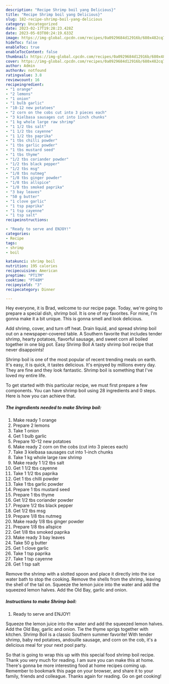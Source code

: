 ```yaml
---
description: "Recipe Shrimp boil yang Delicious}"
title: "Recipe Shrimp boil yang Delicious}"
slug: 182-recipe-shrimp-boil-yang-delicious
category: Uncategorized
date: 2023-02-17T19:28:23.428Z
date: 2023-05-03T00:24:19.633Z
image: https://img-global.cpcdn.com/recipes/0a0929684d12916b/680x482cq70/shrimp-boil-recipe-main-photo.jpg
hideToc: false
enableToc: true
enableTocContent: false
thumbnail: https://img-global.cpcdn.com/recipes/0a0929684d12916b/680x482cq70/shrimp-boil-recipe-main-photo.jpg
cover: https://img-global.cpcdn.com/recipes/0a0929684d12916b/680x482cq70/shrimp-boil-recipe-main-photo.jpg
author: Admin
authorAv: notfound
ratingvalue: 3.8
reviewcount: 16
recipeingredient:
- "1 orange"
- "2 lemons"
- "1 onion"
- "1 bulb garlic"
- "10-12 new potatoes"
- "2 corn on the cobs cut into 3 pieces each"
- "3 kielbasa sausages cut into 1inch chunks"
- "1 kg whole large raw shrimp"
- "1 1/2 tbs salt"
- "1 1/2 tbs cayenne"
- "1 1/2 tbs paprika"
- "1 tbs chilli powder"
- "1 tbs garlic powder"
- "1 tbs mustard seed"
- "1 tbs thyme"
- "1/2 tbs coriander powder"
- "1/2 tbs black pepper"
- "1/2 tbs msg"
- "1/8 tbs nutmeg"
- "1/8 tbs ginger powder"
- "1/8 tbs allspice"
- "1/8 tbs smoked paprika"
- "3 bay leaves"
- "50 g butter"
- "1 clove garlic"
- "1 tsp paprika"
- "1 tsp cayenne"
- "1 tsp salt"
recipeinstructions:

- "Ready to serve and ENJOY!"
categories:
- Recipe
tags:
- shrimp
- boil

katakunci: shrimp boil 
nutrition: 195 calories
recipecuisine: American
preptime: "PT17M"
cooktime: "PT48M"
recipeyield: "3"
recipecategory: Dinner

---
```



Hey everyone, it is Brad, welcome to our recipe page. Today, we're going to prepare a special dish, shrimp boil. It is one of my favorites. For mine, I'm gonna make it a bit unique. This is gonna smell and look delicious.

Add shrimp, cover, and turn off heat. Drain liquid, and spread shrimp boil out on a newspaper-covered table. A Southern favorite that includes tender shrimp, hearty potatoes, flavorful sausage, and sweet corn all boiled together in one big pot. Easy Shrimp Boil A tasty shrimp boil recipe that never disappoints!

Shrimp boil is one of the most popular of recent trending meals on earth. It's easy, it is quick, it tastes delicious. It's enjoyed by millions every day. They are fine and they look fantastic. Shrimp boil is something that I've loved my entire life.


To get started with this particular recipe, we must first prepare a few components. You can have shrimp boil using 28 ingredients and 0 steps. Here is how you can achieve that.

<!--inarticleads1-->

##### The ingredients needed to make Shrimp boil:

1. Make ready 1 orange
1. Prepare 2 lemons
1. Take 1 onion
1. Get 1 bulb garlic
1. Prepare 10-12 new potatoes
1. Make ready 2 corn on the cobs (cut into 3 pieces each)
1. Take 3 kielbasa sausages cut into 1-inch chunks
1. Take 1 kg whole large raw shrimp
1. Make ready 1 1/2 tbs salt
1. Get 1 1/2 tbs cayenne
1. Take 1 1/2 tbs paprika
1. Get 1 tbs chilli powder
1. Take 1 tbs garlic powder
1. Prepare 1 tbs mustard seed
1. Prepare 1 tbs thyme
1. Get 1/2 tbs coriander powder
1. Prepare 1/2 tbs black pepper
1. Get 1/2 tbs msg
1. Prepare 1/8 tbs nutmeg
1. Make ready 1/8 tbs ginger powder
1. Prepare 1/8 tbs allspice
1. Get 1/8 tbs smoked paprika
1. Make ready 3 bay leaves
1. Take 50 g butter
1. Get 1 clove garlic
1. Take 1 tsp paprika
1. Take 1 tsp cayenne
1. Get 1 tsp salt


Remove the shrimp with a slotted spoon and place it directly into the ice water bath to stop the cooking. Remove the shells from the shrimp, leaving the shell of the tail on. Squeeze the lemon juice into the water and add the squeezed lemon halves. Add the Old Bay, garlic and onion. 

<!--inarticleads2-->

##### Instructions to make Shrimp boil:


1. Ready to serve and ENJOY!

Squeeze the lemon juice into the water and add the squeezed lemon halves. Add the Old Bay, garlic and onion. Tie the thyme sprigs together with kitchen. Shrimp Boil is a classic Southern summer favorite! With tender shrimp, baby red potatoes, andouille sausage, and corn on the cob, it&#39;s a delicious meal for your next pool party. 

So that is going to wrap this up with this special food shrimp boil recipe. Thank you very much for reading. I am sure you can make this at home. There's gonna be more interesting food at home recipes coming up. Remember to bookmark this page on your browser, and share it to your family, friends and colleague. Thanks again for reading. Go on get cooking!
